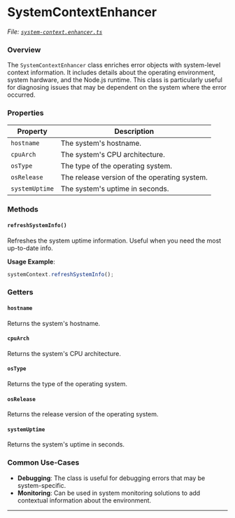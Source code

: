 # SystemContextEnhancer

_File:_ [_`system-context.enhancer.ts`_](../../src/lib/enhancers/system-context.enhancer.ts)

### Overview

The `SystemContextEnhancer` class enriches error objects with system-level context information. It includes details about the operating environment, system hardware, and the Node.js runtime. This class is particularly useful for diagnosing issues that may be dependent on the system where the error occurred.

### Properties

| Property       | Description                                  |
| -------------- | -------------------------------------------- |
| `hostname`     | The system's hostname.                       |
| `cpuArch`      | The system's CPU architecture.               |
| `osType`       | The type of the operating system.            |
| `osRelease`    | The release version of the operating system. |
| `systemUptime` | The system's uptime in seconds.              |

### Methods

#### `refreshSystemInfo()`

Refreshes the system uptime information. Useful when you need the most up-to-date info.

**Usage Example**:

```typescript
systemContext.refreshSystemInfo();
```

### Getters

#### `hostname`

Returns the system's hostname.

#### `cpuArch`

Returns the system's CPU architecture.

#### `osType`

Returns the type of the operating system.

#### `osRelease`

Returns the release version of the operating system.

#### `systemUptime`

Returns the system's uptime in seconds.

### Common Use-Cases

* **Debugging**: The class is useful for debugging errors that may be system-specific.
* **Monitoring**: Can be used in system monitoring solutions to add contextual information about the environment.

***
